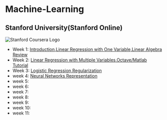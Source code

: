 # Machine-Learning
## Stanford University(Stanford Online)



![Stanford Coursera Logo](https://user-images.githubusercontent.com/90020715/171403440-802d999e-91ed-4164-8e75-e92ab8887bd4.png)

- Week 1: [Introduction,Linear Regression with One Variable,Linear Algebra Review](https://github.com/mihirkudale/Machine-Learning/tree/main/week%201)
- Week 2: [Linear Regression with Multiple Variables,Octave/Matlab Tutorial](https://github.com/mihirkudale/Machine-Learning/tree/main/week%202)
- Week 3: [Logistic Regression,Regularization](https://github.com/mihirkudale/Machine-Learning/tree/main/week%203)
- week 4: [Neural Networks Representation](https://github.com/mihirkudale/Machine-Learning/tree/main/week%204)
- week 5:
- week 6:
- week 7:
- week 8:
- week 9:
- week 10:
- week 11:
